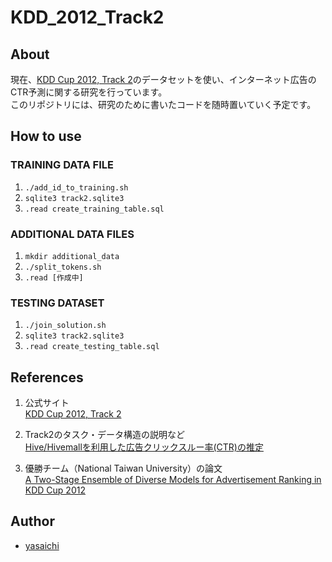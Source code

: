 # KDD_2012_Track2

## About
現在、[KDD Cup 2012, Track 2](http://www.kddcup2012.org/c/kddcup2012-track2)のデータセットを使い、インターネット広告のCTR予測に関する研究を行っています。   
このリポジトリには、研究のために書いたコードを随時置いていく予定です。

## How to use

### TRAINING DATA FILE
1. `./add_id_to_training.sh`
2. `sqlite3 track2.sqlite3`
3. `.read create_training_table.sql`

### ADDITIONAL DATA FILES
1. `mkdir additional_data`
2. `./split_tokens.sh`
3. `.read [作成中]`

### TESTING DATASET
1. `./join_solution.sh`
2. `sqlite3 track2.sqlite3`
3. `.read create_testing_table.sql`

## References
1. 公式サイト    
[KDD Cup 2012, Track 2](http://www.kddcup2012.org/c/kddcup2012-track2)

2. Track2のタスク・データ構造の説明など    
[Hive/Hivemallを利用した広告クリックスルー率(CTR)の推定](http://qiita.com/myui/items/f726ca3dcc48410abe45)

3. 優勝チーム（National Taiwan University）の論文    
[A Two-Stage Ensemble of Diverse Models for Advertisement Ranking in KDD Cup 2012](https://kaggle2.blob.core.windows.net/competitions/kddcup2012/2748/media/NTU.pdf)

## Author
* [yasaichi](https://github.com/yasaichi)
